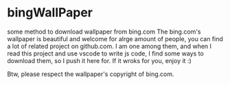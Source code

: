 # bingWallPaper
some method to download wallpaper from bing.com
The bing.com's wallpaper is beautiful and welcome for alrge amount of people, you can find a lot of related project on github.com.
I am one among them, and when I read this project and use vscode to write js code, I find some ways to download them, so I push it here for. If it wroks for you, enjoy it :)

Btw, please respect the wallpaper's copyright of bing.com.
